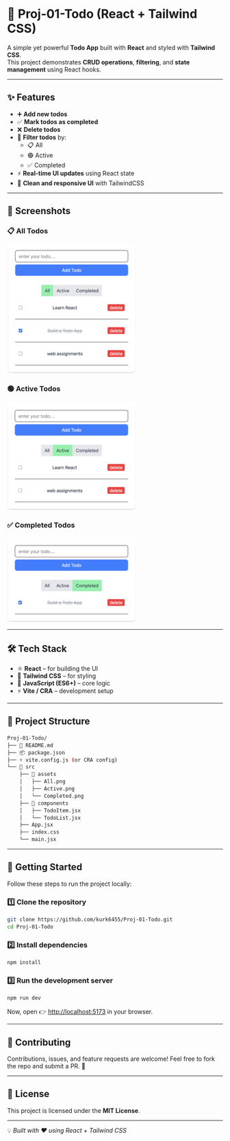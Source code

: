 # 📝 Proj-01-Todo (React + Tailwind CSS)

A simple yet powerful **Todo App** built with **React** and styled with **Tailwind CSS**.  
This project demonstrates **CRUD operations**, **filtering**, and **state management** using React hooks.

---

## ✨ Features
- ➕ **Add new todos**  
- ✅ **Mark todos as completed**  
- ❌ **Delete todos**  
- 🔎 **Filter todos** by:
  - 📋 All
  - 🟢 Active
  - ✅ Completed
- ⚡ **Real-time UI updates** using React state  
- 🎨 **Clean and responsive UI** with TailwindCSS  

---

## 📸 Screenshots

### 📋 All Todos
<img src="./src/assets/All.png" alt="All Todos" width="300"/>

### 🟢 Active Todos
<img src="./src/assets/Active.png" alt="Active Todos" width="300"/>

### ✅ Completed Todos
<img src="./src/assets/Completed.png" alt="Completed Todos" width="300"/>


---

## 🛠️ Tech Stack
- ⚛️ **React** – for building the UI  
- 🎨 **Tailwind CSS** – for styling  
- 📜 **JavaScript (ES6+)** – core logic  
- ⚡ **Vite / CRA** – development setup  

---

## 📂 Project Structure
```bash
Proj-01-Todo/
├── 📄 README.md
├── 📦 package.json
├── ⚡ vite.config.js (or CRA config)
└── 📂 src
    ├── 📂 assets
    │   ├── All.png
    │   ├── Active.png
    │   └── Completed.png
    ├── 📂 components
    │   ├── TodoItem.jsx
    │   └── TodoList.jsx
    ├── App.jsx
    ├── index.css
    └── main.jsx
````

---

## 🚀 Getting Started

Follow these steps to run the project locally:

### 1️⃣ Clone the repository

```bash
git clone https://github.com/kurk6455/Proj-01-Todo.git
cd Proj-01-Todo
```

### 2️⃣ Install dependencies

```bash
npm install
```

### 3️⃣ Run the development server

```bash
npm run dev
```

Now, open 👉 [http://localhost:5173](http://localhost:5173) in your browser.

---

## 🤝 Contributing

Contributions, issues, and feature requests are welcome!
Feel free to fork the repo and submit a PR. 🎉

---

## 📜 License

This project is licensed under the **MIT License**.

---

💡 *Built with ❤️ using React + Tailwind CSS*
